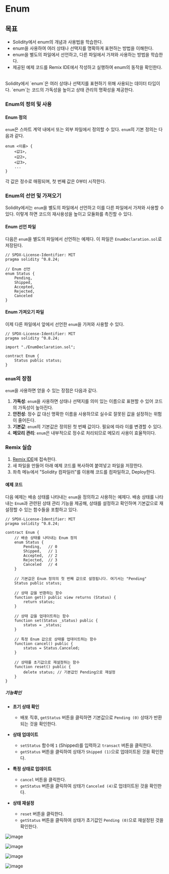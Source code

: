 # Enum

## 목표
- Solidity에서 enum의 개념과 사용법을 학습한다.
- enum을 사용하여 여러 상태나 선택지를 명확하게 표현하는 방법을 이해한다.
- enum을 별도의 파일에서 선언하고, 다른 파일에서 가져와 사용하는 방법을 학습한다.
- 제공된 예제 코드를 Remix IDE에서 작성하고 실행하여 enum의 동작을 확인한다.

<br>
Solidity에서 `enum`은 여러 상태나 선택지를 표현하기 위해 사용되는 데이터 타입이다.
`enum`는 코드의 가독성을 높이고 상태 관리의 명확성을 제공한다.

### Enum의 정의 및 사용

#### Enum 정의

`enum`은 스마트 계약 내에서 또는 외부 파일에서 정의할 수 있다. `enum`의 기본 정의는 다음과 같다.

```solidity
enum <이름> {
    <값1>,
    <값2>,
    <값3>,
    ...
}
```

각 값은 정수로 매핑되며, 첫 번째 값은 0부터 시작한다.


### Enum의 선언 및 가져오기

Solidity에서는 `enum`을 별도의 파일에서 선언하고 이를 다른 파일에서 가져와 사용할 수 있다. 이렇게 하면 코드의 재사용성을 높이고 모듈화를 촉진할 수 있다.

#### Enum 선언 파일

다음은 `enum`을 별도의 파일에서 선언하는 예제다. 이 파일은 `EnumDeclaration.sol`로 저장된다.

```solidity
// SPDX-License-Identifier: MIT
pragma solidity ^0.8.24;

// Enum 선언
enum Status {
    Pending,
    Shipped,
    Accepted,
    Rejected,
    Canceled
}
```

#### Enum 가져오기 파일

이제 다른 파일에서 앞에서 선언한 `enum`을 가져와 사용할 수 있다.

```solidity
// SPDX-License-Identifier: MIT
pragma solidity ^0.8.24;

import "./EnumDeclaration.sol";

contract Enum {
    Status public status;
}
```

### `enum`의 장점

`enum`을 사용하면 얻을 수 있는 장점은 다음과 같다.

1. **가독성**: `enum`을 사용하면 상태나 선택지를 의미 있는 이름으로 표현할 수 있어 코드의 가독성이 높아진다.
2. **안전성**: 정수 값 대신 명확한 이름을 사용하므로 실수로 잘못된 값을 설정하는 위험이 줄어든다.
3. **기본값**: `enum`의 기본값은 정의된 첫 번째 값이다. 필요에 따라 이를 변경할 수 있다.
4. **메모리 관리**: `enum`은 내부적으로 정수로 처리되므로 메모리 사용이 효율적이다.

### Remix 실습

1. [Remix IDE](https://remix.ethereum.org/)에 접속한다.
2. 새 파일을 만들어 아래 예제 코드를 복사하여 붙여넣고 파일을 저장한다.
3. 좌측 메뉴에서 "Solidity 컴파일러"를 이용해 코드를 컴파일하고, Deploy한다.


#### 예제 코드

다음 예제는 배송 상태를 나타내는 `enum`을 정의하고 사용하는 예제다.
배송 상태를 나타내는 `Enum`과 관련된 상태 관리 기능을 제공해, 상태를 설정하고 확인하며 기본값으로 재설정할 수 있는 함수들을 포함하고 있다.

```solidity
// SPDX-License-Identifier: MIT
pragma solidity ^0.8.24;

contract Enum {
    // 배송 상태를 나타내는 Enum 정의
    enum Status {
        Pending,   // 0
        Shipped,   // 1
        Accepted,  // 2
        Rejected,  // 3
        Canceled   // 4
    }

    // 기본값은 Enum 정의의 첫 번째 값으로 설정됩니다. 여기서는 "Pending"
    Status public status;

    // 상태 값을 반환하는 함수
    function get() public view returns (Status) {
        return status;
    }

    // 상태 값을 업데이트하는 함수
    function set(Status _status) public {
        status = _status;
    }

    // 특정 Enum 값으로 상태를 업데이트하는 함수
    function cancel() public {
        status = Status.Canceled;
    }

    // 상태를 초기값으로 재설정하는 함수
    function reset() public {
        delete status; // 기본값인 Pending으로 재설정
    }
}
```

##### 기능확인

- **초기 상태 확인**
    - 배포 직후, `getStatus` 버튼을 클릭하면 기본값으로 `Pending (0)` 상태가 반환되는 것을 확인한다.

- **상태 업데이트**
    - `setStatus` 함수에 `1` (Shipped)를 입력하고 `transact` 버튼을 클릭한다.
    - `getStatus` 버튼을 클릭하여 상태가 `Shipped (1)`으로 업데이트된 것을 확인한다.

- **특정 상태로 업데이트**
    - `cancel` 버튼을 클릭한다.
    - `getStatus` 버튼을 클릭하여 상태가 `Canceled (4)`로 업데이트된 것을 확인한다.

- **상태 재설정**
    - `reset` 버튼을 클릭한다.
    - `getStatus` 버튼을 클릭하여 상태가 초기값인 `Pending (0)`으로 재설정된 것을 확인한다.

![image](https://github.com/Joon2000/Solidity-modules/assets/69339099/5a021570-5abe-4eae-a181-147641783524)

![image](https://github.com/Joon2000/Solidity-modules/assets/69339099/77b1aaea-59fe-4531-baad-e1c4756b4460)

![image](https://github.com/Joon2000/Solidity-modules/assets/69339099/d7b6b3da-b2c1-46be-8ac3-2bfdcedefd4f)

![image](https://github.com/Joon2000/Solidity-modules/assets/69339099/da6fbfa6-db52-4069-a271-5da3871d3968)






